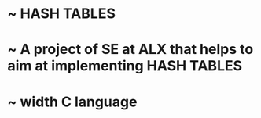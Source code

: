 # ~ HASH TABLES
# ~ A project of SE at ALX that helps to aim at implementing HASH TABLES
# ~ width C language
